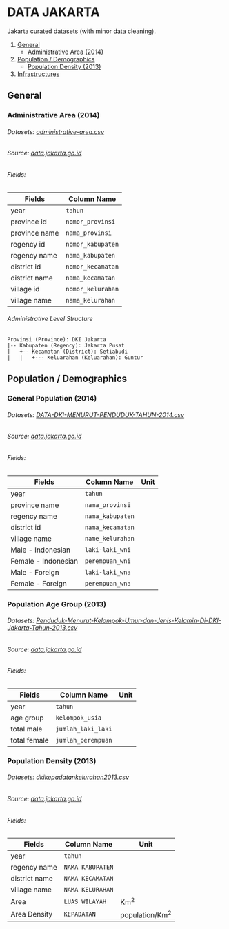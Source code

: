 # DATA JAKARTA

Jakarta curated datasets (with minor data cleaning).

1. [General](#general)
    - [Administrative Area (2014)](#Administrative-Area-(2014))
2. [Population / Demographics](#Population-/-Demographics)
    - [Population Density (2013)](#Population-Density-(2013))
3. [Infrastructures](#Infrastrctures)


## General
### Administrative Area (2014)
###### Datasets: [administrative-area.csv](/.datasets/DATA-DKI-MENURUT-NOMOR-KODE-WILAYAH-TAHUN-2014.csv)
###### Source: [data.jakarta.go.id](http://data.jakarta.go.id/dataset/datadkimenurutnomorkodewilayah/resource/79acba1a-0f0f-4323-a6b4-f0fae0967ab7)
###### Fields:
| Fields | Column Name |
|--------| ----------- |
| year | `tahun` |
| province id | `nomor_provinsi` |
| province name | `nama_provinsi` |
| regency id | `nomor_kabupaten` |
| regency name | `nama_kabupaten` |
| district id | `nomor_kecamatan` |
| district name | `nama_kecamatan` |
| village id | `nomor_kelurahan` |
| village name | `nama_kelurahan` |

###### Administrative Level Structure

```
Provinsi (Province): DKI Jakarta
|-- Kabupaten (Regency): Jakarta Pusat
|   +-- Kecamatan (District): Setiabudi
|   |   +--- Keluarahan (Keluarahan): Guntur
```

## Population / Demographics
### General Population (2014)
###### Datasets: [DATA-DKI-MENURUT-PENDUDUK-TAHUN-2014.csv](/.datasets/DATA-DKI-MENURUT-PENDUDUK-TAHUN-2014.csv)
###### Source: [data.jakarta.go.id](http://data.jakarta.go.id/dataset/datadkimenurutpenduduk)
###### Fields:
| Fields | Column Name | Unit |
|--------| ----------- | -----|
| year | `tahun` | |
| province name | `nama_provinsi` | |
| regency name | `nama_kabupaten` | |
| district id | `nama_kecamatan` | |
| village name | `name_kelurahan` | |
| Male - Indonesian | `laki-laki_wni` | |
| Female - Indonesian | `perempuan_wni` | |
| Male - Foreign | `laki-laki_wna` | |
| Female - Foreign | `perempuan_wna` | |


### Population Age Group (2013)
###### Datasets: [Penduduk-Menurut-Kelompok-Umur-dan-Jenis-Kelamin-Di-DKI-Jakarta-Tahun-2013.csv](/.datasets/Penduduk-Menurut-Kelompok-Umur-dan-Jenis-Kelamin-Di-DKI-Jakarta-Tahun-2013.csv)
###### Source: [data.jakarta.go.id](http://data.jakarta.go.id/dataset/pendudukmenurukelompokumurdanjeniskelamindkijakarta)
###### Fields:
| Fields | Column Name | Unit |
|--------| ----------- | -----|
| year | `tahun` | |
| age group | `kelompok_usia` | |
| total male | `jumlah_laki_laki` | |
| total female | `jumlah_perempuan` | |

### Population Density (2013)
###### Datasets: [dkikepadatankelurahan2013.csv](/.datasets/dkikepadatankelurahan2013.csv)
###### Source: [data.jakarta.go.id](http://data.jakarta.go.id/dataset/kepadatandluaswilayahperkelurahandkijakarta)
###### Fields:
| Fields | Column Name | Unit |
|--------| ----------- | -----|
| year | `tahun` | |
| regency name | `NAMA KABUPATEN` | |
| district name | `NAMA KECAMATAN` | |
| village name | `NAMA KELURAHAN` | |
| Area | `LUAS WILAYAH` | Km<sup>2</sup> |
| Area Density | `KEPADATAN` | population/Km<sup>2</sup> |









